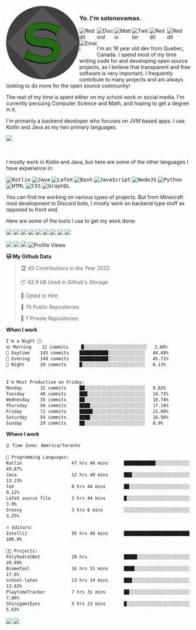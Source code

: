 <img align="left" alt="Avatar" width="200px" src="https://raw.githubusercontent.com/solonovamax/solonovamax/main/solonovamax-circle.png" />

### Yo. I'm solonovamax.

<a href="https://gitlab.com/solonovamax">
    <img align="left" alt="Reddit" width="48px" src="https://img.icons8.com/color/2x/gitlab.png">
</a>

<a href="https://discord.solonovamax.gay">
    <img align="left" alt="Discord" width="48px" src="https://img.icons8.com/color/2x/discord-logo.png">
</a>

<a href="https://matrix.to/#/@solonovamax:matrix.org">
    <img align="left" alt="Matrix" width="48px" src="https://img.icons8.com/material/2x/matrix-logo.png">
</a>

<a href="https://twitter.com/solonovamax">
    <img align="left" alt="Twitter" width="48px" src="https://img.icons8.com/color/2x/twitter.png">
</a>

<!-- <a href="https://twitch.tv/solonovamax">
    <img align="left" alt="Twitch" width="48px" src="https://img.icons8.com/color/2x/twitch.png">
</a> -->

<a href="https://reddit.com/u/solonovamax">
    <img align="left" alt="Reddit" width="48px" src="https://img.icons8.com/color/2x/reddit.png">
</a>

<a href="https://www.youtube.com/channel/UCTxCeyGu41WfEBT8mXpjHMA">
    <img align="left" alt="Reddit" width="48px" src="https://img.icons8.com/color/2x/youtube.png">
</a>

<a href="mailto:solonovamax@12oclockpoint.com">
    <img align="left" alt="Email" width="48px" src="https://img.icons8.com/fluency/2x/mail.png">
</a>

<!-- <a href="https://open.spotify.com/user/solonovamax">
    <img align="left" alt="Spotify" width="48px" src="https://img.icons8.com/color/2x/spotify.png">
</a> -->

<br/>
<br/>

I'm an 18 year old dev from Quebec, Canada.
I spend most of my time writing code for and developing open source projects, as I believe that transparent and free software is very important.
I frequently contribute to many projects and am always looking to do more for the open source community!

The rest of my time is spent either on my school work or social media. I'm currently persuing Computer Science and Math, and hoping to get a degree in it.

I'm primarily a backend developer who focuses on JVM based apps. I use Kotlin and Java as my two primary languages.


<a href="https://github.com/ryo-ma/github-profile-trophy"><img src="https://github-profile-trophy.vercel.app/?username=pierreschwang&margin-w=15&row=1"/></a> 

<br/>

I mostly work in Kotlin and Java, but here are some of the other languages I have experience in:

<kbd><img height="32" alt="Kotlin" src="https://img.icons8.com/color/1x/kotlin.png"></kbd>
<kbd><img height="32" alt="Java" src="https://img.icons8.com/color/1x/java-coffee-cup-logo.png"></kbd>
<kbd><img height="32" alt="LaTeX" src="https://img.icons8.com/color/1x/latex.png"></kbd>
<kbd><img height="32" alt="Bash" src="https://img.icons8.com/color/1x/console.png"></kbd>
<kbd><img height="32" alt="JavaScript" src="https://img.icons8.com/color/1x/javascript.png"></kbd>
<kbd><img height="32" alt="NodeJS" src="https://img.icons8.com/color/1x/nodejs.png"></kbd>
<kbd><img height="32" alt="Python" src="https://img.icons8.com/color/1x/python.png"></kbd>
<kbd><img height="32" alt="HTML" src="https://img.icons8.com/color/1x/html-5.png"></kbd>
<kbd><img height="32" alt="CSS" src="https://img.icons8.com/color/1x/css3.png"></kbd>
<kbd><img height="32" alt="GraphQL" src="https://img.icons8.com/color/1x/graphql.png"></kbd>

You can find me working on various types of projects.
But from Minecraft mod development to Discord bots, I mostly work on backend type stuff as opposed to front end.

Here are some of the tools I use to get my work done:

<kbd><img height="32" src="https://img.icons8.com/color/2x/intellij-idea.png"></kbd>
<kbd><img height="32" src="https://img.icons8.com/color/2x/linux.png"></kbd>
<kbd><img height="32" src="https://img.icons8.com/fluent/2x/console.png"></kbd>
<kbd><img height="32" src="https://img.icons8.com/color/2x/open-source.png"></kbd>
<kbd><img height="32" src="https://img.icons8.com/color/2x/git.png"></kbd>
<kbd><img height="32" src="https://img.icons8.com/color/2x/docker.png"></kbd>
<kbd><img height="32" src="https://img.icons8.com/color/2x/mongodb.png"></kbd>
<kbd><img height="32" src="https://img.icons8.com/color/2x/nginx.png"></kbd>
<kbd><img height="32" src="https://img.icons8.com/metro/2x/mysql.png"></kbd>

![](https://img.shields.io/badge/OS-Arch%20Linux-informational?style=flat&logo=Arch%20Linux&logoColor=white&color=007ec6)
![](https://img.shields.io/badge/Editor-IntelliJ%20Idea-informational?style=flat&logo=IntelliJ%20Idea&logoColor=white&color=007ec6)
![](https://img.shields.io/badge/Main%20Languages-Java%20%26%20Kotlin-informational?style=flat&logo=Java&logoColor=white&color=007ec6)
![Profile Views](https://komarev.com/ghpvc/?username=solonovamax&color=blue&style=flat)


<!--START_SECTION:waka-->
**🐱 My Github Data** 

> 🏆 49 Contributions in the Year 2022
 > 
> 📦 62.9 kB Used in Github's Storage 
 > 
> 💼 Opted to Hire
 > 
> 📜 76 Public Repositories 
 > 
> 🔑 7 Private Repositories  
 > 
**When I work** 

```text
I'm a Night 🦉: 
🌞 Morning    12 commits     █░░░░░░░░░░░░░░░░░░░░░░░░   3.68% 
🌆 Daytime    145 commits    ███████████░░░░░░░░░░░░░░   44.48% 
🌃 Evening    149 commits    ███████████░░░░░░░░░░░░░░   45.71% 
🌙 Night      20 commits     █░░░░░░░░░░░░░░░░░░░░░░░░   6.13%


I'm Most Productive on Friday: 
Monday       32 commits     ██░░░░░░░░░░░░░░░░░░░░░░░   9.82% 
Tuesday      48 commits     ███░░░░░░░░░░░░░░░░░░░░░░   14.72% 
Wednesday    35 commits     ██░░░░░░░░░░░░░░░░░░░░░░░   10.74% 
Thursday     56 commits     ████░░░░░░░░░░░░░░░░░░░░░   17.18% 
Friday       72 commits     █████░░░░░░░░░░░░░░░░░░░░   22.09% 
Saturday     54 commits     ████░░░░░░░░░░░░░░░░░░░░░   16.56% 
Sunday       29 commits     ██░░░░░░░░░░░░░░░░░░░░░░░   8.9%

```


**Where I work** 

```text
⌚︎ Time Zone: America/Toronto

💬 Programming Languages: 
Kotlin                   47 hrs 46 mins      ████████████░░░░░░░░░░░░░   49.87% 
Java                     12 hrs 40 mins      ███░░░░░░░░░░░░░░░░░░░░░░   13.23% 
TeX                      8 hrs 44 mins       ██░░░░░░░░░░░░░░░░░░░░░░░   9.12% 
LaTeX source file        3 hrs 44 mins       █░░░░░░░░░░░░░░░░░░░░░░░░   3.9% 
Groovy                   3 hrs 6 mins        ░░░░░░░░░░░░░░░░░░░░░░░░░   3.25%

🔥 Editors: 
IntelliJ                 95 hrs 48 mins      █████████████████████████   100.0%

🐱‍💻 Projects: 
PolyhedralBot            20 hrs              █████░░░░░░░░░░░░░░░░░░░░   20.89% 
BiomeTool                16 hrs 51 mins      ████░░░░░░░░░░░░░░░░░░░░░   17.6% 
school-latex             13 hrs 14 mins      ███░░░░░░░░░░░░░░░░░░░░░░   13.82% 
PlaytimeTracker          7 hrs 31 mins       ██░░░░░░░░░░░░░░░░░░░░░░░   7.86% 
ShinigamiEyes            5 hrs 23 mins       █░░░░░░░░░░░░░░░░░░░░░░░░   5.63%

```


<!--END_SECTION:waka-->

<div style="white-space:nowrap;width:100%;position: relative;display: inline-block">
<img align="center" src="https://github-readme-stats.vercel.app/api?username=solonovamax&custom_title=solonovamax%27s%20Github%20Stats&langs_count=5&include_all_commits=true&count_private=true&show_icons=true&theme=github_dark"/>
<img align="center" src="https://github-readme-stats.vercel.app/api/wakatime?username=solonovamax&custom_title=solonovamax%27s%20Primary%20Languages&langs_count=10&show_icons=true&theme=github_dark"/>
</div>
